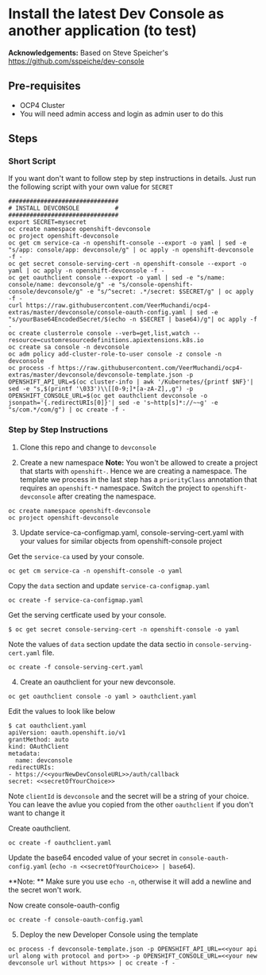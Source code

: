 # Install the latest Dev Console as another application (to test)

**Acknowledgements:** Based on Steve Speicher's https://github.com/sspeiche/dev-console

## Pre-requisites
* OCP4 Cluster
* You will need admin access and login as admin user to do this


## Steps

### Short Script

If you want don't want to follow step by step instructions in details. Just run the following script with your own value for `SECRET`

```
###############################
# INSTALL DEVCONSOLE          #
###############################
export SECRET=mysecret
oc create namespace openshift-devconsole
oc project openshift-devconsole
oc get cm service-ca -n openshift-console --export -o yaml | sed -e "s/app: console/app: devconsole/g" | oc apply -n openshift-devconsole -f -
oc get secret console-serving-cert -n openshift-console --export -o yaml | oc apply -n openshift-devconsole -f -
oc get oauthclient console --export -o yaml | sed -e "s/name: console/name: devconsole/g" -e "s/console-openshift-console/devconsole/g" -e "s/^secret: .*/secret: $SECRET/g" | oc apply -f - 
curl https://raw.githubusercontent.com/VeerMuchandi/ocp4-extras/master/devconsole/console-oauth-config.yaml | sed -e "s/yourBase64EncodedSecret/$(echo -n $SECRET | base64)/g"| oc apply -f -
oc create clusterrole console --verb=get,list,watch --resource=customresourcedefinitions.apiextensions.k8s.io
oc create sa console -n devconsole
oc adm policy add-cluster-role-to-user console -z console -n devconsole
oc process -f https://raw.githubusercontent.com/VeerMuchandi/ocp4-extras/master/devconsole/devconsole-template.json -p OPENSHIFT_API_URL=$(oc cluster-info | awk '/Kubernetes/{printf $NF}'| sed -e "s,$(printf '\033')\\[[0-9;]*[a-zA-Z],,g") -p OPENSHIFT_CONSOLE_URL=$(oc get oauthclient devconsole -o jsonpath='{.redirectURIs[0]}'| sed -e 's~http[s]*://~~g' -e "s/com.*/com/g") | oc create -f - 
```

### Step by Step Instructions

1. Clone this repo and change to `devconsole`

2. Create a new namespace
**Note:** You won't be allowed to create a project that starts with `openshift-`. Hence we are creating a namespace. The template we process in the last step has a `priorityClass` annotation that requires an `openshift-*` namespace. Switch the project to `openshift-devconsole` after creating the namespace.

```
oc create namespace openshift-devconsole
oc project openshift-devconsole
```

3. Update service-ca-configmap.yaml, console-serving-cert.yaml with your values for similar objects from openshift-console project

Get the `service-ca` used by your console.
```
oc get cm service-ca -n openshift-console -o yaml
```
Copy the `data` section and update `service-ca-configmap.yaml`

```
oc create -f service-ca-configmap.yaml 
```

Get the serving certficate used by your console.
```
$ oc get secret console-serving-cert -n openshift-console -o yaml
```

Note the values of `data` section update the data sectio in `console-serving-cert.yaml` file.

```
oc create -f console-serving-cert.yaml 
```

4. Create an oauthclient for your new devconsole.

```
oc get oauthclient console -o yaml > oauthclient.yaml
```

Edit the values to look like below

```
$ cat oauthclient.yaml 
apiVersion: oauth.openshift.io/v1
grantMethod: auto
kind: OAuthClient
metadata:
  name: devconsole
redirectURIs:
- https://<<yourNewDevConsoleURL>>/auth/callback
secret: <<secretOfYourChoice>>
```
Note `clientId` is `devconsole` and the secret will be a string of your choice. You can leave the avlue you copied from the other `oauthclient` if you don't want to change it

Create oauthclient.
```
oc create -f oauthclient.yaml
```

Update the base64 encoded value of your secret in `console-oauth-config.yaml` (`echo -n <<secretOfYourChoice>> | base64`).

**Note: ** Make sure you use `echo -n`, otherwise it will add a newline and the secret won't work.

Now create console-oauth-config
```
oc create -f console-oauth-config.yaml
```

5. Deploy the new Developer Console using the template

```
oc process -f devconsole-template.json -p OPENSHIFT_API_URL=<<your api url along with protocol and port>> -p OPENSHIFT_CONSOLE_URL=<<your new devconsole url without https>> | oc create -f -
```
